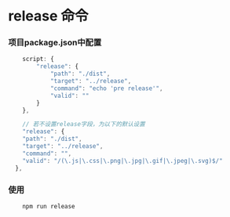 # release 命令

### 项目package.json中配置
```javascript
	script: {
		"release": {
			"path": "./dist",
			"target": "../release",
			"command": "echo 'pre release'",
			"valid": ""
		}
	},

	// 若不设置release字段，为以下的默认设置
	"release": {
    "path": "./dist",
    "target": "../release",
    "command": "",
    "valid": "/(\.js|\.css|\.png|\.jpg|\.gif|\.jpeg|\.svg)$/"
  },
```

### 使用
```
	npm run release
```

